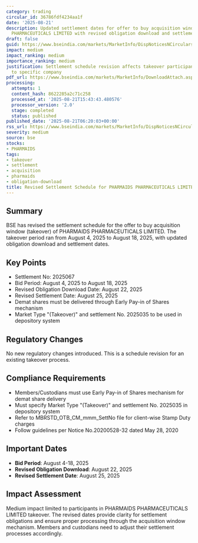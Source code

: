```yaml
---
category: trading
circular_id: 36786fdf4234aa1f
date: '2025-08-21'
description: Updated settlement dates for offer to buy acquisition window for PHARMAIDS
  PHARMACEUTICALS LIMITED with revised obligation download and settlement dates.
draft: false
guid: https://www.bseindia.com/markets/MarketInfo/DispNoticesNCirculars.aspx?Noticeid={9242081B-5F9C-4544-802E-04E72A83397D}&noticeno=20250821-1&dt=08/21/2025&icount=1&totcount=63&flag=0
impact: medium
impact_ranking: medium
importance_ranking: medium
justification: Settlement schedule revision affects takeover participants but limited
  to specific company
pdf_url: https://www.bseindia.com/markets/MarketInfo/DownloadAttach.aspx?id=20250821-1&attachedId=
processing:
  attempts: 1
  content_hash: 8622285a2c71c258
  processed_at: '2025-08-21T15:43:43.480576'
  processor_version: '2.0'
  stage: completed
  status: published
published_date: '2025-08-21T06:20:03+00:00'
rss_url: https://www.bseindia.com/markets/MarketInfo/DispNoticesNCirculars.aspx?Noticeid={9242081B-5F9C-4544-802E-04E72A83397D}&noticeno=20250821-1&dt=08/21/2025&icount=1&totcount=63&flag=0
severity: medium
source: bse
stocks:
- PHARMAIDS
tags:
- takeover
- settlement
- acquisition
- pharmaids
- obligation-download
title: Revised Settlement Schedule for PHARMAIDS PHARMACEUTICALS LIMITED Takeover
---
```


## Summary

BSE has revised the settlement schedule for the offer to buy acquisition window (takeover) of PHARMAIDS PHARMACEUTICALS LIMITED. The takeover period ran from August 4, 2025 to August 18, 2025, with updated obligation download and settlement dates.

## Key Points

- Settlement No: 2025067
- Bid Period: August 4, 2025 to August 18, 2025
- Revised Obligation Download Date: August 22, 2025
- Revised Settlement Date: August 25, 2025
- Demat shares must be delivered through Early Pay-in of Shares mechanism
- Market Type "(Takeover)" and settlement No. 2025035 to be used in depository system

## Regulatory Changes

No new regulatory changes introduced. This is a schedule revision for an existing takeover process.

## Compliance Requirements

- Members/Custodians must use Early Pay-in of Shares mechanism for demat share delivery
- Must specify Market Type "(Takeover)" and settlement No. 2025035 in depository system
- Refer to MBRSTD_OTB_CM_mmm_SettNo file for client-wise Stamp Duty charges
- Follow guidelines per Notice No.20200528-32 dated May 28, 2020

## Important Dates

- **Bid Period**: August 4-18, 2025
- **Revised Obligation Download**: August 22, 2025
- **Revised Settlement Date**: August 25, 2025

## Impact Assessment

Medium impact limited to participants in PHARMAIDS PHARMACEUTICALS LIMITED takeover. The revised dates provide clarity for settlement obligations and ensure proper processing through the acquisition window mechanism. Members and custodians need to adjust their settlement processes accordingly.